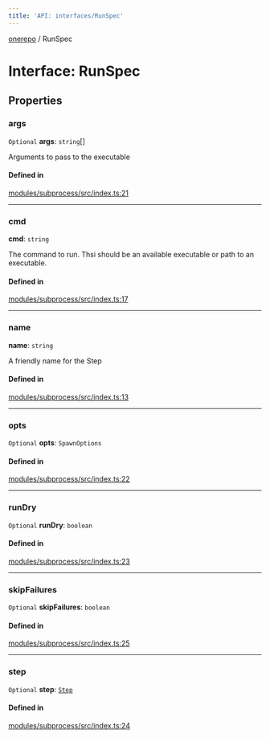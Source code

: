 ```yaml
---
title: 'API: interfaces/RunSpec'
---
```


<!--
Do not modify!
Changes to this file will automatically be overwritten from source.

To make changes, modify typedoc comments in the source files.
-->

[onerepo](/docs/core/api/public/) / RunSpec

# Interface: RunSpec

## Properties

### args

`Optional` **args**: `string`[]

Arguments to pass to the executable

#### Defined in

[modules/subprocess/src/index.ts:21](https://github.com/paularmstrong/onerepo/blob/main/modules/subprocess/src/index.ts#L21)

---

### cmd

**cmd**: `string`

The command to run. Thsi should be an available executable or path to an executable.

#### Defined in

[modules/subprocess/src/index.ts:17](https://github.com/paularmstrong/onerepo/blob/main/modules/subprocess/src/index.ts#L17)

---

### name

**name**: `string`

A friendly name for the Step

#### Defined in

[modules/subprocess/src/index.ts:13](https://github.com/paularmstrong/onerepo/blob/main/modules/subprocess/src/index.ts#L13)

---

### opts

`Optional` **opts**: `SpawnOptions`

#### Defined in

[modules/subprocess/src/index.ts:22](https://github.com/paularmstrong/onerepo/blob/main/modules/subprocess/src/index.ts#L22)

---

### runDry

`Optional` **runDry**: `boolean`

#### Defined in

[modules/subprocess/src/index.ts:23](https://github.com/paularmstrong/onerepo/blob/main/modules/subprocess/src/index.ts#L23)

---

### skipFailures

`Optional` **skipFailures**: `boolean`

#### Defined in

[modules/subprocess/src/index.ts:25](https://github.com/paularmstrong/onerepo/blob/main/modules/subprocess/src/index.ts#L25)

---

### step

`Optional` **step**: [`Step`](/docs/core/api/classes/Step/)

#### Defined in

[modules/subprocess/src/index.ts:24](https://github.com/paularmstrong/onerepo/blob/main/modules/subprocess/src/index.ts#L24)

